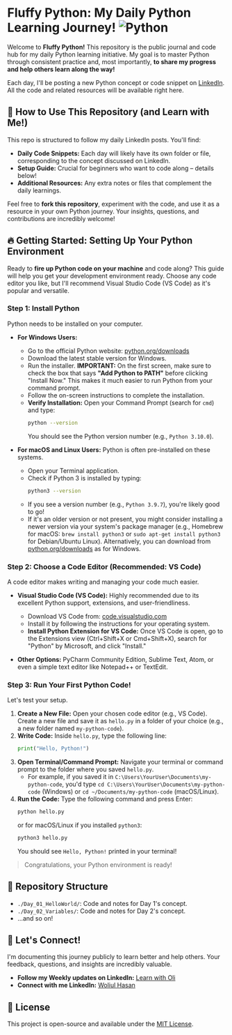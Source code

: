 # **Fluffy Python**: My Daily Python Learning Journey! ![Python](https://img.shields.io/badge/python-3670A0?style=for-the-badge&logo=python&logoColor=ffdd54)



Welcome to **Fluffy Python!** This repository is the public journal and code hub for my daily Python learning initiative. My goal is to master Python through consistent practice and, most importantly, **to share my progress and help others learn along the way!**

Each day, I'll be posting a new Python concept or code snippet on [LinkedIn](https://www.linkedin.com/in/woliul/). All the code and related resources will be available right here.


## 🚀 How to Use This Repository (and Learn with Me!)

This repo is structured to follow my daily LinkedIn posts. You'll find:

* **Daily Code Snippets:** Each day will likely have its own folder or file, corresponding to the concept discussed on LinkedIn.
* **Setup Guide:** Crucial for beginners who want to code along – details below!
* **Additional Resources:** Any extra notes or files that complement the daily learnings.

Feel free to **fork this repository**, experiment with the code, and use it as a resource in your own Python journey. Your insights, questions, and contributions are incredibly welcome!


## 🔥 Getting Started: Setting Up Your Python Environment

Ready to **fire up Python code on your machine** and code along? This guide will help you get your development environment ready. Choose any code editor you like, but I'll recommend Visual Studio Code (VS Code) as it's popular and versatile.

### Step 1: Install Python

Python needs to be installed on your computer.

* **For Windows Users:**
  *  Go to the official Python website: [python.org/downloads](https://www.python.org/downloads/)
  *  Download the latest stable version for Windows.
  *  Run the installer. **IMPORTANT:** On the first screen, make sure to check the box that says **"Add Python to PATH"** before clicking "Install Now." This makes it much easier to run Python from your command prompt.
  *  Follow the on-screen instructions to complete the installation.
  *  **Verify Installation:** Open your Command Prompt (search for `cmd`) and type:
        ```bash
        python --version
        ```
        You should see the Python version number (e.g., `Python 3.10.0`).

* **For macOS and Linux Users:**
    Python is often pre-installed on these systems.
    *  Open your Terminal application.
    *  Check if Python 3 is installed by typing:
        ```bash
        python3 --version
        ```
    *  If you see a version number (e.g., `Python 3.9.7`), you're likely good to go!
    *  If it's an older version or not present, you might consider installing a newer version via your system's package manager (e.g., Homebrew for macOS: `brew install python3` or `sudo apt-get install python3` for Debian/Ubuntu Linux). Alternatively, you can download from [python.org/downloads](https://www.python.org/downloads/) as for Windows.

### Step 2: Choose a Code Editor (Recommended: VS Code)

A code editor makes writing and managing your code much easier.

* **Visual Studio Code (VS Code):** Highly recommended due to its excellent Python support, extensions, and user-friendliness.
    *  Download VS Code from: [code.visualstudio.com](https://code.visualstudio.com/)
    *  Install it by following the instructions for your operating system.
    *  **Install Python Extension for VS Code:** Once VS Code is open, go to the Extensions view (Ctrl+Shift+X or Cmd+Shift+X), search for "Python" by Microsoft, and click "Install."

* **Other Options:** PyCharm Community Edition, Sublime Text, Atom, or even a simple text editor like Notepad++ or TextEdit.

### Step 3: Run Your First Python Code!

Let's test your setup.

1.  **Create a New File:** Open your chosen code editor (e.g., VS Code). Create a new file and save it as `hello.py` in a folder of your choice (e.g., a new folder named `my-python-code`).
2.  **Write Code:** Inside `hello.py`, type the following line:
    ```python
    print("Hello, Python!")
    ```
3.  **Open Terminal/Command Prompt:** Navigate your terminal or command prompt to the folder where you saved `hello.py`.
    * For example, if you saved it in `C:\Users\YourUser\Documents\my-python-code`, you'd type `cd C:\Users\YourUser\Documents\my-python-code` (Windows) or `cd ~/Documents/my-python-code` (macOS/Linux).
4.  **Run the Code:** Type the following command and press Enter:
    ```bash
    python hello.py
    ```
    or for macOS/Linux if you installed `python3`:
    ```bash
    python3 hello.py
    ```
    You should see `Hello, Python!` printed in your terminal!

> Congratulations, your Python environment is ready!

## 📂 Repository Structure

* `./Day_01_HelloWorld/`: Code and notes for Day 1's concept.
* `./Day_02_Variables/`: Code and notes for Day 2's concept.
* ...and so on!

## 🤝 Let's Connect!

I'm documenting this journey publicly to learn better and help others. Your feedback, questions, and insights are incredibly valuable.

* **Follow my Weekly updates on LinkedIn:** [Learn with Oli](https://www.linkedin.com/newsletters/7352633994062024704/)
* **Connect with me LinkedIn:** [Woliul Hasan](https://www.linkedin.com/in/woliul/)

## 📜 License

This project is open-source and available under the [MIT License](LICENSE).
